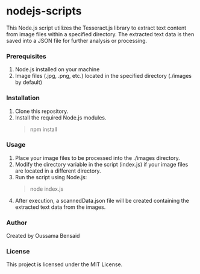 # nodejs-scripts

This Node.js script utilizes the Tesseract.js library to extract text content from image files within a specified directory. The extracted text data is then saved into a JSON file for further analysis or processing.

### Prerequisites

1. Node.js installed on your machine
2. Image files (.jpg, .png, etc.) located in the specified directory (./images by default)

### Installation

1. Clone this repository.
2. Install the required Node.js modules.
   > npm install

### Usage

1. Place your image files to be processed into the ./images directory.
2. Modify the directory variable in the script (index.js) if your image files are located in a different directory.
3. Run the script using Node.js:
   > node index.js
4. After execution, a scannedData.json file will be created containing the extracted text data from the images.

### Author

Created by Oussama Bensaid

### License

This project is licensed under the MIT License.
